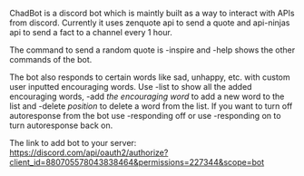 ChadBot is a discord bot which is maintly built as a way to interact with APIs from discord. Currently it uses zenquote api to send a quote and api-ninjas api to send a fact to a channel every 1 hour. 


The command to send a random quote is -inspire and -help shows the other commands of the bot. 


The bot also responds to certain words like sad, unhappy, etc. with custom user inputted encouraging words.
Use -list to show all the added encouraging words, -add *the encouraging word* to add a new word to the list and -delete *position* to delete a word from the list.
If you want to turn off autoresponse from the bot use -responding off or use -responding on to turn autoresponse back on.

  
The link to add bot to your server: https://discord.com/api/oauth2/authorize?client_id=880705578043838464&permissions=227344&scope=bot
